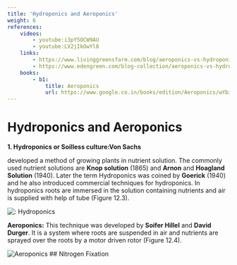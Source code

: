 ```yaml
---
title: 'Hydroponics and Aeroponics'
weight: 6
references:
    videos:
        - youtube:i3pY5OCW9AU
        - youtube:LV2jIkOwYl8
    links:
        - https://www.livinggreensfarm.com/blog/aeroponics-vs-hydroponics
        - https://www.edengreen.com/blog-collection/aeroponics-vs-hydroponics-explained
    books:
        - b1:
            title: Aeroponics
            url: https://www.google.co.in/books/edition/Aeroponics/wYbiDwAAQBAJ?hl=en&gbpv=0 
---
```


#  Hydroponics and Aeroponics 

**1. Hydroponics or Soilless culture:Von Sachs** 

developed a method of growing plants in nutrient solution. The commonly used nutrient solutions are **Knop solution** (1865) and **Arnon** and **Hoagland** **Solution** (1940). Later the term Hydroponics was coined by **Goerick** (1940) and he also introduced commercial techniques for hydroponics. In hydroponics roots are immersed in the solution containing nutrients and air is supplied with help of tube (Figure 12.3).

![: Hydroponics](12.5.png)

**Aeroponics:** This technique was developed by **Soifer Hillel** and **David Durger**. It is a system where roots are suspended in air and nutrients are sprayed over the roots by a motor driven rotor (Figure 12.4).

![ Aeroponics ## Nitrogen Fixation](12.6.png "")
